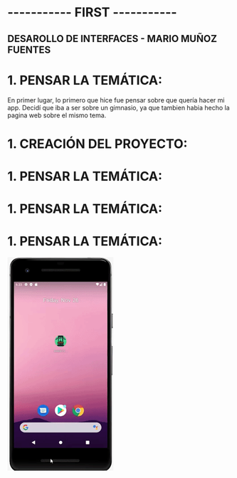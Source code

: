 # ----------- **FIRST** -----------

## DESAROLLO DE INTERFACES - MARIO MUÑOZ FUENTES
# 1. **PENSAR LA TEMÁTICA:**

En primer lugar, lo primero que hice fue pensar sobre que quería hacer mi app.
Decidí que iba a ser sobre un gimnasio, ya que tambien habia hecho la pagina web sobre el mismo tema.


# 1. **CREACIÓN DEL PROYECTO:**


# 1. **PENSAR LA TEMÁTICA:**

# 1. **PENSAR LA TEMÁTICA:**

# 1. **PENSAR LA TEMÁTICA:**




![issue tab](img/giphy.gif)

